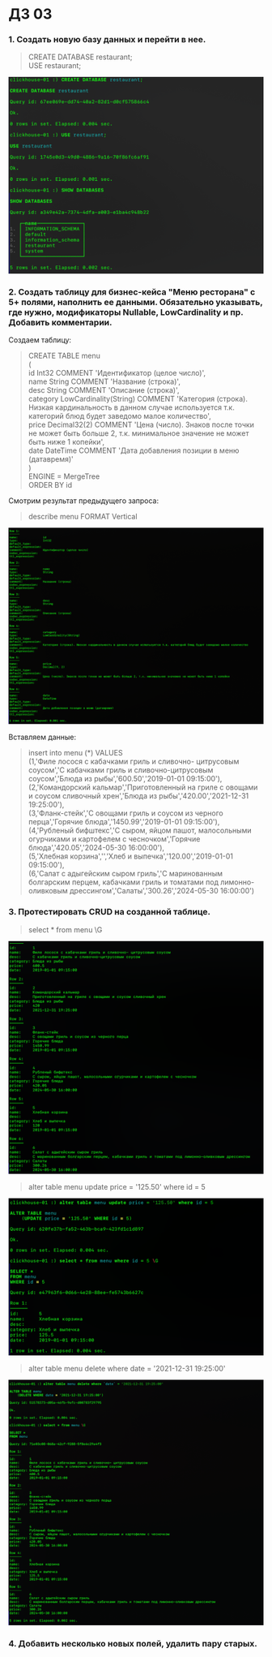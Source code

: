 # ДЗ 03

### 1. Создать новую базу данных и перейти в нее.

> CREATE DATABASE restaurant;  
USE restaurant;  

![](https://github.com/oslavgorod/Clickhouse-2024/blob/main/DZ03/001.png)

### 2. Создать таблицу для бизнес-кейса "Меню ресторана" с 5+ полями, наполнить ее данными. Обязательно указывать, где нужно, модификаторы Nullable, LowCardinality и пр. Добавить комментарии.  

Создаем таблицу:  

> CREATE TABLE menu  
(  
    id Int32 COMMENT 'Идентификатор (целое число)',  
    name String COMMENT 'Название (строка)',  
    desc String COMMENT 'Описание (строка)',  
    category LowCardinality(String) COMMENT 'Категория (строка). Низкая кардинальность в данном случае используется т.к. категорий блюд будет заведомо малое количество',  
    price Decimal32(2) COMMENT 'Цена (число). Знаков после точки не может быть больше 2, т.к. минимальное значение не может быть ниже 1 копейки',  
    date DateTime COMMENT 'Дата добавления позиции в меню (датавремя)'  
)  
ENGINE = MergeTree  
ORDER BY id

Смотрим результат предыдущего запроса:  

> describe menu FORMAT Vertical  

![](https://github.com/oslavgorod/Clickhouse-2024/blob/main/DZ03/002.png)  

Вставляем данные:  

> insert into menu (*) VALUES  
  (1,'Филе лосося с кабачками гриль и сливочно- цитрусовым соусом','С кабачками гриль и сливочно-цитрусовым соусом','Блюда из рыбы','600.50','2019-01-01 09:15:00'),  
  (2,'Командорский кальмар','Приготовленный на гриле с овощами и соусом сливочный хрен','Блюда из рыбы','420.00','2021-12-31 19:25:00'),  
  (3,'Фланк-стейк','С овощами гриль и соусом из черного перца','Горячие блюда','1450.99','2019-01-01 09:15:00'),  
  (4,'Рубленый бифштекс','С сыром, яйцом пашот, малосольными огурчиками и картофелем с чесночком','Горячие блюда','420.05','2024-05-30 16:00:00'),  
  (5,'Хлебная корзина','','Хлеб и выпечка','120.00','2019-01-01 09:15:00'),  
  (6,'Салат с адыгейским сыром гриль','С маринованным болгарским перцем, кабачками гриль и томатами под лимонно-оливковым дрессингом','Салаты','300.26','2024-05-30 16:00:00')  

### 3. Протестировать CRUD на созданной таблице.  

> select * from menu \G  

![](https://github.com/oslavgorod/Clickhouse-2024/blob/main/DZ03/003.png)  

> alter table menu update price = '125.50' where id = 5

![](https://github.com/oslavgorod/Clickhouse-2024/blob/main/DZ03/004.png)  

> alter table menu delete where date = '2021-12-31 19:25:00'  

![](https://github.com/oslavgorod/Clickhouse-2024/blob/main/DZ03/005.png)  

### 4. Добавить несколько новых полей, удалить пару старых.  

